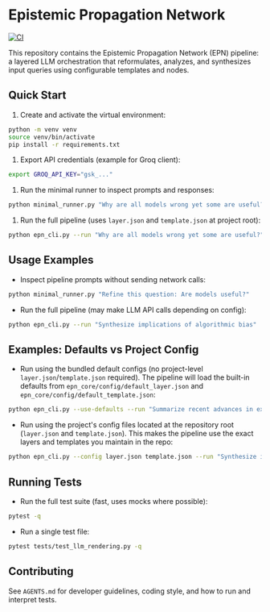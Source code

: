 # Epistemic Propagation Network

[![CI](https://github.com/frquintero/epistemic_prop_network/actions/workflows/ci.yml/badge.svg)](https://github.com/frquintero/epistemic_prop_network/actions/workflows/ci.yml)

This repository contains the Epistemic Propagation Network (EPN) pipeline: a layered LLM orchestration that reformulates, analyzes, and synthesizes input queries using configurable templates and nodes.


## Quick Start

1. Create and activate the virtual environment:

```bash
python -m venv venv
source venv/bin/activate
pip install -r requirements.txt
```

1. Export API credentials (example for Groq client):

```bash
export GROQ_API_KEY="gsk_..."
```

1. Run the minimal runner to inspect prompts and responses:

```bash
python minimal_runner.py "Why are all models wrong yet some are useful?"
```

1. Run the full pipeline (uses `layer.json` and `template.json` at project root):

```bash
python epn_cli.py --run "Why are all models wrong yet some are useful?"
```

## Usage Examples

- Inspect pipeline prompts without sending network calls:

```bash
python minimal_runner.py "Refine this question: Are models useful?"
```

- Run the full pipeline (may make LLM API calls depending on config):

```bash
python epn_cli.py --run "Synthesize implications of algorithmic bias"
```

## Examples: Defaults vs Project Config

- Run using the bundled default configs (no project-level `layer.json`/`template.json` required). The pipeline will load the built-in defaults from `epn_core/config/default_layer.json` and `epn_core/config/default_template.json`:

```bash
python epn_cli.py --use-defaults --run "Summarize recent advances in explainability"
```

- Run using the project's config files located at the repository root (`layer.json` and `template.json`). This makes the pipeline use the exact layers and templates you maintain in the repo:

```bash
python epn_cli.py --config layer.json template.json --run "Synthesize implications of algorithmic bias"
```

## Running Tests

- Run the full test suite (fast, uses mocks where possible):

```bash
pytest -q
```

- Run a single test file:

```bash
pytest tests/test_llm_rendering.py -q
```

## Contributing

See `AGENTS.md` for developer guidelines, coding style, and how to run and interpret tests.


